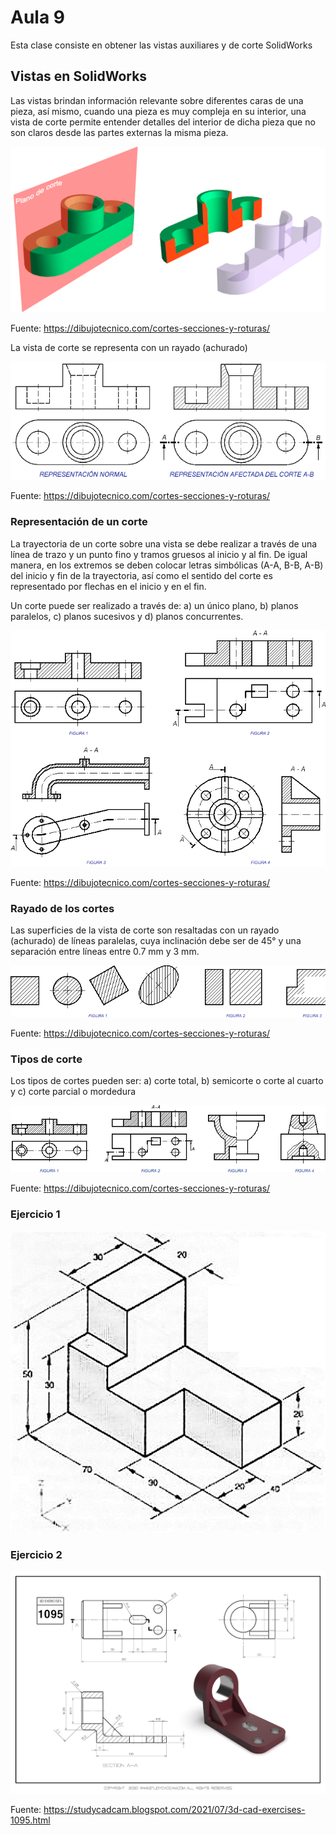 <h1>Aula 9</h1>

Esta clase consiste en obtener las vistas auxiliares y de corte SolidWorks

<h2>Vistas en SolidWorks</h2>

Las vistas brindan información relevante sobre diferentes caras de una pieza, así mismo, cuando una pieza es muy compleja en su interior, una vista de corte permite entender detalles del interior de dicha pieza que no son claros desde las partes externas la misma pieza.

![Plano de corte](image-2.png)

Fuente: https://dibujotecnico.com/cortes-secciones-y-roturas/

La vista de corte se representa con un rayado (achurado)

![Vista de corte](image-3.png)

Fuente: https://dibujotecnico.com/cortes-secciones-y-roturas/

<h3>Representación de un corte</h3>

La trayectoria de un corte sobre una vista se debe realizar a través de una línea de trazo y un punto fino y tramos gruesos al inicio y al fin. De igual manera, en los extremos se deben colocar letras simbólicas (A-A, B-B, A-B) del inicio y fin de la trayectoria, así como el sentido del corte es representado por flechas en el inicio y en el fin.

Un corte puede ser realizado a través de: a) un único plano, b) planos paralelos, c) planos sucesivos y d) planos concurrentes.

![Representación de un corte](image-5.png)

Fuente: https://dibujotecnico.com/cortes-secciones-y-roturas/

<h3>Rayado de los cortes</h3>

Las superficies de la vista de corte son resaltadas con un rayado (achurado) de líneas paralelas, cuya inclinación debe ser de 45° y una separación entre líneas entre 0.7 mm y 3 mm.

![Rayado de los cortes](image-6.png)

Fuente: https://dibujotecnico.com/cortes-secciones-y-roturas/

<h3>Tipos de corte</h3>

Los tipos de cortes pueden ser: a) corte total, b) semicorte o corte al cuarto y c) corte parcial o mordedura

![Tipos de corte](image-7.png)

Fuente: https://dibujotecnico.com/cortes-secciones-y-roturas/

<h3>Ejercicio 1</h3>

![Ejercicio1](image.png)

<h3>Ejercicio 2</h3>

![Ejercicio2](image-1.png)

Fuente: https://studycadcam.blogspot.com/2021/07/3d-cad-exercises-1095.html